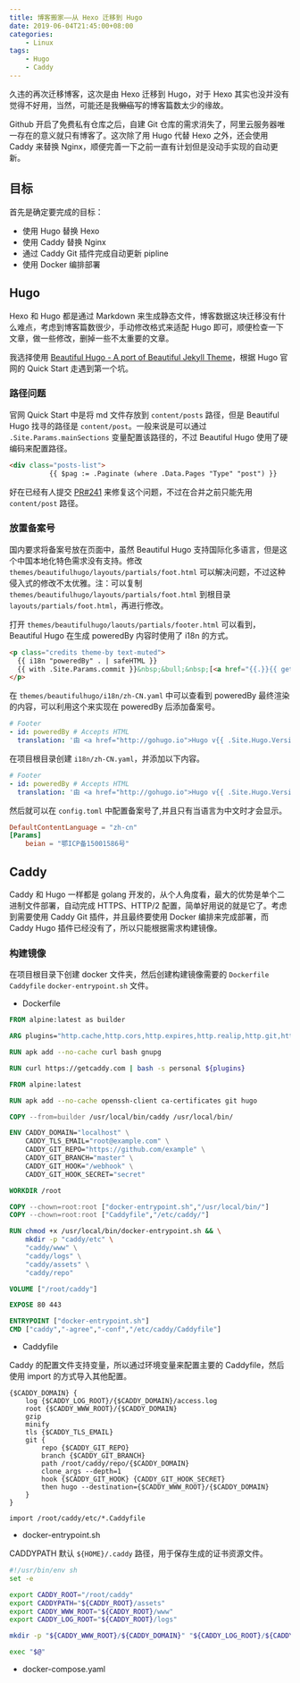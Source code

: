 ```yaml
---
title: 博客搬家——从 Hexo 迁移到 Hugo
date: 2019-06-04T21:45:00+08:00
categories:
    - Linux
tags:
    - Hugo
    - Caddy
---
```


久违的再次迁移博客，这次是由 Hexo 迁移到 Hugo，对于 Hexo 其实也没并没有觉得不好用，当然，可能还是我~~懒癌~~写的博客篇数太少的缘故。

Github 开启了免费私有仓库之后，自建 Git 仓库的需求消失了，阿里云服务器唯一存在的意义就只有博客了。这次除了用 Hugo 代替 Hexo 之外，还会使用 Caddy 来替换 Nginx，顺便完善一下之前一直有计划但是没动手实现的自动更新。

<!--more-->

## 目标

首先是确定要完成的目标：

* 使用 Hugo 替换 Hexo 
* 使用 Caddy 替换 Nginx
* 通过 Caddy Git 插件完成自动更新 pipline
* 使用 Docker 编排部署

## Hugo

Hexo 和 Hugo 都是通过 Markdown 来生成静态文件，博客数据这块迁移没有什么难点，考虑到博客篇数很少，手动修改格式来适配 Hugo 即可，顺便检查一下文章，做一些修改，删掉一些不太重要的文章。

我选择使用 [Beautiful Hugo - A port of Beautiful Jekyll Theme](https://github.com/halogenica/beautifulhugo)，根据 Hugo 官网的 Quick Start 走遇到第一个坑。

### 路径问题

官网 Quick Start 中是将 md 文件存放到 `content/posts` 路径，但是 Beautiful Hugo 找寻的路径是 `content/post`。一般来说是可以通过 `.Site.Params.mainSections` 变量配置该路径的，不过 Beautiful Hugo 使用了硬编码来配置路径。

```html
<div class="posts-list">
          {{ $pag := .Paginate (where .Data.Pages "Type" "post") }}
```

好在已经有人提交 [PR#241](https://github.com/halogenica/beautifulhugo/pull/241) 来修复这个问题，不过在合并之前只能先用 `content/post` 路径。

### 放置备案号

国内要求将备案号放在页面中，虽然 Beautiful Hugo 支持国际化多语言，但是这个中国本地化特色需求没有支持。修改 `themes/beautifulhugo/layouts/partials/foot.html` 可以解决问题，不过这种侵入式的修改不太优雅。注：可以复制 `themes/beautifulhugo/layouts/partials/foot.html` 到根目录 `layouts/partials/foot.html`，再进行修改。 

打开 `themes/beautifulhugo/laouts/partials/footer.html` 可以看到，Beautiful Hugo 在生成 poweredBy 内容时使用了 i18n 的方式。

```html
<p class="credits theme-by text-muted">
  {{ i18n "poweredBy" . | safeHTML }}
  {{ with .Site.Params.commit }}&nbsp;&bull;&nbsp;[<a href="{{.}}{{ getenv "GIT_COMMIT_SHA" }}">{{ getenv "GIT_COMMIT_SHA_SHORT" }}</a>]{{ end }}
</p>
```

在 `themes/beautifulhugo/i18n/zh-CN.yaml` 中可以查看到 poweredBy 最终渲染的内容，可以利用这个来实现在 poweredBy 后添加备案号。

```yaml
# Footer
- id: poweredBy # Accepts HTML
  translation: '由 <a href="http://gohugo.io">Hugo v{{ .Site.Hugo.Version }}</a> 强力驱动 &nbsp;&bull;&nbsp; 主题 <a href="https://github.com/halogenica/beautifulhugo">Beautiful Hugo</a> 移植自 <a href="http://deanattali.com/beautiful-jekyll/">Beautiful Jekyll</a>'
```

在项目根目录创建 `i18n/zh-CN.yaml`，并添加以下内容。

```yaml
# Footer
- id: poweredBy # Accepts HTML
  translation: '由 <a href="http://gohugo.io">Hugo v{{ .Site.Hugo.Version }}</a> 强力驱动 &nbsp;&bull;&nbsp; 主题 <a href="https://github.com/halogenica/beautifulhugo">Beautiful Hugo</a> 移植自 <a href="http://deanattali.com/beautiful-jekyll/">Beautiful Jekyll</a> &nbsp;&bull;&nbsp; <a target="_blank" href="http://www.beian.miit.gov.cn/">{{ .Site.Params.beian }}</a>'
```

然后就可以在 `config.toml` 中配置备案号了,并且只有当语言为中文时才会显示。

```toml
DefaultContentLanguage = "zh-cn"
[Params]
    beian = "鄂ICP备15001586号"
```

## Caddy

Caddy 和 Hugo 一样都是 golang 开发的，从个人角度看，最大的优势是单个二进制文件部署，自动完成 HTTPS、HTTP/2 配置，简单好用说的就是它了。考虑到需要使用 Caddy Git 插件，并且最终要使用 Docker 编排来完成部署，而 Caddy Hugo 插件已经没有了，所以只能根据需求构建镜像。

### 构建镜像

在项目根目录下创建 docker 文件夹，然后创建构建镜像需要的 `Dockerfile` `Caddyfile` `docker-entrypoint.sh` 文件。

* Dockerfile

```Dockerfile
FROM alpine:latest as builder

ARG plugins="http.cache,http.cors,http.expires,http.realip,http.git,http.minify"

RUN apk add --no-cache curl bash gnupg

RUN curl https://getcaddy.com | bash -s personal ${plugins}

FROM alpine:latest

RUN apk add --no-cache openssh-client ca-certificates git hugo

COPY --from=builder /usr/local/bin/caddy /usr/local/bin/

ENV CADDY_DOMAIN="localhost" \
    CADDY_TLS_EMAIL="root@example.com" \
    CADDY_GIT_REPO="https://github.com/example" \
    CADDY_GIT_BRANCH="master" \
    CADDY_GIT_HOOK="/webhook" \
    CADDY_GIT_HOOK_SECRET="secret"

WORKDIR /root

COPY --chown=root:root ["docker-entrypoint.sh","/usr/local/bin/"]
COPY --chown=root:root ["Caddyfile","/etc/caddy/"]

RUN chmod +x /usr/local/bin/docker-entrypoint.sh && \
    mkdir -p "caddy/etc" \ 
    "caddy/www" \
    "caddy/logs" \
    "caddy/assets" \
    "caddy/repo"

VOLUME ["/root/caddy"]

EXPOSE 80 443

ENTRYPOINT ["docker-entrypoint.sh"]
CMD ["caddy","-agree","-conf","/etc/caddy/Caddyfile"]
```

* Caddyfile

Caddy 的配置文件支持变量，所以通过环境变量来配置主要的 Caddyfile，然后使用 import 的方式导入其他配置。

```Caddyfile
{$CADDY_DOMAIN} {
    log {$CADDY_LOG_ROOT}/{$CADDY_DOMAIN}/access.log
    root {$CADDY_WWW_ROOT}/{$CADDY_DOMAIN}
    gzip
    minify
    tls {$CADDY_TLS_EMAIL}
    git {
        repo {$CADDY_GIT_REPO}
        branch {$CADDY_GIT_BRANCH}
        path /root/caddy/repo/{$CADDY_DOMAIN}
        clone_args --depth=1
        hook {$CADDY_GIT_HOOK} {CADDY_GIT_HOOK_SECRET}
        then hugo --destination={$CADDY_WWW_ROOT}/{$CADDY_DOMAIN}
    }
}

import /root/caddy/etc/*.Caddyfile
```

* docker-entrypoint.sh

CADDYPATH 默认 `${HOME}/.caddy` 路径，用于保存生成的证书资源文件。

```bash
#!/usr/bin/env sh
set -e

export CADDY_ROOT="/root/caddy"
export CADDYPATH="${CADDY_ROOT}/assets"
export CADDY_WWW_ROOT="${CADDY_ROOT}/www"
export CADDY_LOG_ROOT="${CADDY_ROOT}/logs"

mkdir -p "${CADDY_WWW_ROOT}/${CADDY_DOMAIN}" "${CADDY_LOG_ROOT}/${CADDY_DOMAIN}"

exec "$@"
```

* docker-compose.yaml